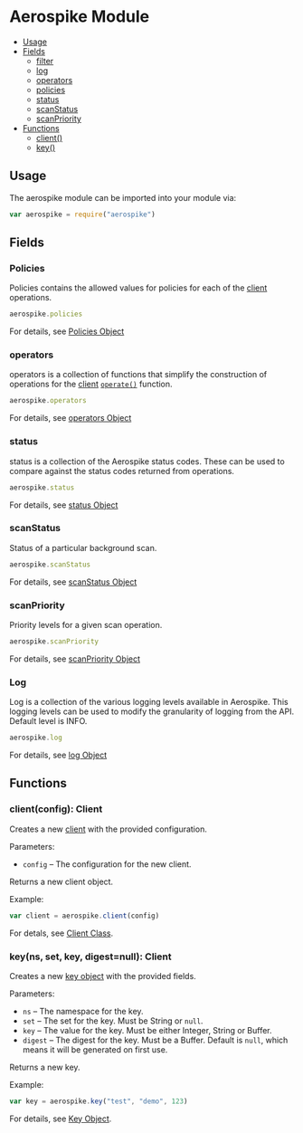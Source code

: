 # Aerospike Module

- [Usage](#usage)
- [Fields](#fields)
	- [filter](#filter)
    - [log](#log)
	- [operators](#operators)
	- [policies](#Policies)
	- [status](#status)
	- [scanStatus](#scanStatus)
	- [scanPriority](#scanPriority)
- [Functions](#functions)
	- [client()](#client)
	- [key()](#key)


<a name="usage"></a>
## Usage

The aerospike module can be imported into your module via:

```js
var aerospike = require("aerospike")
```



<a name="fields"></a>
## Fields

<!--
################################################################################
Policies
################################################################################
-->
<a name="Policies"></a>

### Policies

Policies contains the allowed values for policies for each of the [client](client.md) operations.

```js
aerospike.policies
```

For details, see [Policies Object](policies.md)


<!--
################################################################################
operators
################################################################################
-->
<a name="operators"></a>

### operators

operators is a collection of functions that simplify the construction of operations for the [client](client.md) [`operate()`](client.md#operate) function.

```js
aerospike.operators
```

For details, see [operators Object](operators.md)

<!--
################################################################################
status
################################################################################
-->
<a name="status"></a>

### status

status is a collection of the Aerospike status codes. These can be used to compare against the status codes returned from operations.

```js
aerospike.status
```

For details, see [status Object](status.md)

<!--
################################################################################
scanStatus
################################################################################
-->
<a name="scanStatus"></a>

### scanStatus

Status of a particular background scan.

```js
aerospike.scanStatus
```

For details, see [scanStatus Object](scanproperties.md#scanStatus)

<!--
################################################################################
scanPriority
################################################################################
-->
<a name="scanPriority"></a>

### scanPriority

Priority levels for a given scan operation.

```js
aerospike.scanPriority
```

For details, see [scanPriority Object](scanproperties.md#scanPriority)

<!--
################################################################################
Log
################################################################################
-->
<a name="Log"></a>

### Log

Log is a collection of the various logging levels available in Aerospike. This logging levels can be used to modify the granularity of logging from the API.
Default level is INFO.

```js
aerospike.log
```

For details, see [log Object](log.md)

<a name="functions"></a>
## Functions

<!--
################################################################################
client
################################################################################
-->
<a name="client"></a>

### client(config): Client

Creates a new [client](client.md) with the provided configuration.

Parameters:

- `config` – The configuration for the new client.

Returns a new client object.

Example:

```js
var client = aerospike.client(config)
```

For detals, see [Client Class](client.md).

<!--
################################################################################
key
################################################################################
-->
<a name="key"></a>

### key(ns, set, key, digest=null): Client

Creates a new [key object](datamodel.md#key) with the provided fields.

Parameters:

- `ns` – The namespace for the key.
- `set` – The set for the key. Must be String or `null`.
- `key` – The value for the key. Must be either Integer, String or Buffer.
- `digest` – The digest for the key. Must be a Buffer. Default is `null`, which means it will be generated on first use.

Returns a new key.

Example:

```js
var key = aerospike.key("test", "demo", 123)
```

For details, see [Key Object](datamodel.md#key).


